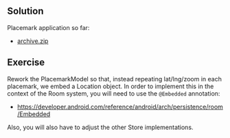 ## Solution

Placemark application so far:

- [archive.zip](archives/archive.zip)

## Exercise

Rework the PlacemarkModel so that, instead repeating lat/lng/zoom in each placemark, we embed a Location object. In order to implement this in the context of the Room system, you will need to use the `@Embedded` annotation:

- <https://developer.android.com/reference/android/arch/persistence/room/Embedded>

Also, you will also have to adjust the other Store implementations.